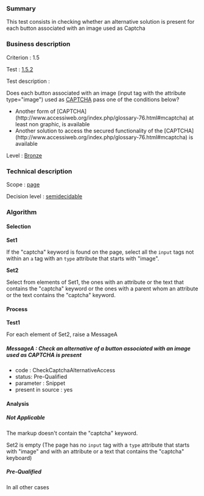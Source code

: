 ### Summary

This test consists in checking whether an alternative solution is present for each button associated with an image used as Captcha

### Business description

Criterion : 1.5

Test : [1.5.2](http://www.accessiweb.org/index.php/accessiweb-22-english-version.html#test-1-5-2)

Test description :

Does each button associated with an image (input tag with the attribute type=&quot;image&quot;) used as [CAPTCHA](http://www.accessiweb.org/index.php/glossary-76.html#mcaptcha) pass one of the conditions below? 
<ul> 
 <li>Another form of [CAPTCHA](http://www.accessiweb.org/index.php/glossary-76.html#mcaptcha) at least non graphic, is available</li> 
 <li>Another solution to access the secured functionality of the [CAPTCHA](http://www.accessiweb.org/index.php/glossary-76.html#mcaptcha) is available</li> 
</ul>

Level : [Bronze](/en/category/rules-design/accessiweb-11/level/bronze)

### Technical description

Scope : [page](/en/category/rules-design/accessiweb-11/scope/page)

Decision level : [semidecidable](/en/category/rules-design/accessiweb-11/decision-level/semidecidable)

### Algorithm

#### Selection

**Set1**

If the "captcha" keyword is found on the page, select all the `input` tags not within an `a` tag with an `type` attribute that starts with "image".

**Set2**

Select from elements of Set1, the ones with an attribute or the text that contains the "captcha" keyword or the ones with a parent whom an attribute or the text contains the "captcha" keyword.

#### Process

**Test1**

For each element of Set2, raise a MessageA

##### MessageA : Check an alternative of a button associated with an image used as CAPTCHA is present

-   code : CheckCaptchaAlternativeAccess
-   status: Pre-Qualified
-   parameter : Snippet
-   present in source : yes

#### Analysis

##### Not Applicable

The markup doesn't contain the "captcha" keyword.

Set2 is empty (The page has no `input` tag with a `type` attribute that starts with "image" and with an attribute or a text that contains the "captcha" keyboard) 

##### Pre-Qualified

In all other cases
